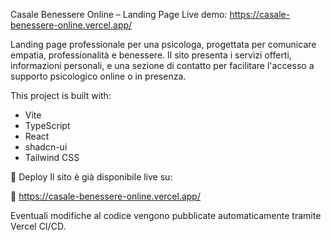 Casale Benessere Online – Landing Page
Live demo: https://casale-benessere-online.vercel.app/

Landing page professionale per una psicologa, progettata per comunicare empatia, professionalità e benessere. Il sito presenta i servizi offerti, informazioni personali, e una sezione di contatto per facilitare l'accesso a supporto psicologico online o in presenza.

This project is built with:

- Vite
- TypeScript
- React
- shadcn-ui
- Tailwind CSS
  
🚀 Deploy
Il sito è già disponibile live su:

🔗 https://casale-benessere-online.vercel.app/

Eventuali modifiche al codice vengono pubblicate automaticamente tramite Vercel CI/CD.
